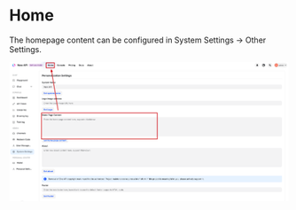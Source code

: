 # Home

The homepage content can be configured in System Settings -> Other Settings.

![Home](../assets/guide/home.png) 